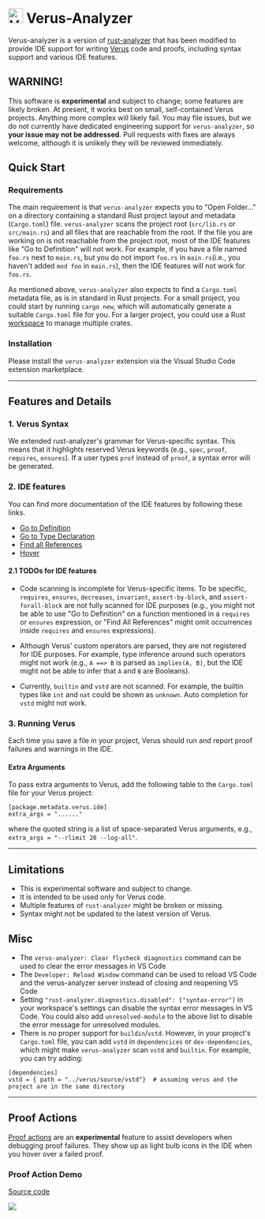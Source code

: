 # <a href="https://verus-lang.github.io/verus/verus/logo.html"><img height="30px" src="https://verus-lang.github.io/verus/verus/assets/verus-color.svg" alt="Verus" /></a> Verus-Analyzer
Verus-analyzer is a version of [rust-analyzer](https://github.com/rust-lang/rust-analyzer) that has
been modified to provide IDE support for writing [Verus](https://github.com/verus-lang/verus) code 
and proofs, including syntax support and various IDE features.

## WARNING!
This software is **experimental** and subject to change; some features are likely broken.
At present, it works best on small, self-contained Verus projects.  Anything more complex
will likely fail.  You may file issues, but we do not currently have dedicated engineering
support for `verus-analyzer`, so **your issue may not be addressed**.  Pull requests with
fixes are always welcome, although it is unlikely they will be reviewed immediately.

## Quick Start

### Requirements

The main requirement is that `verus-analyzer` expects you to "Open Folder..." on
a directory containing a standard Rust project layout and metadata (`Cargo.toml`) file.
`verus-analyzer` scans the project root (`src/lib.rs` or `src/main.rs`) and all files
that are reachable from the root. If the file you are working on is not
reachable from the project root, most of the IDE features like "Go to
Definition" will not work. For example, if you have a file named `foo.rs`
next to `main.rs`, but you do not import `foo.rs` in `main.rs`(i.e., you haven't added
`mod foo` in `main.rs`), then the IDE features will not work for `foo.rs`.

As mentioned above, `verus-analyzer` also expects to find a `Cargo.toml` metadata file,
as is in standard in Rust projects. For a small
project, you could start by running `cargo new`, which will automatically generate a
suitable `Cargo.toml` file for you. For a larger project, you could use a Rust
[workspace](https://doc.rust-lang.org/cargo/reference/workspaces.html) to
manage multiple crates.

### Installation

Please install the `verus-analyzer` extension via the Visual Studio Code extension marketplace.

---
## Features and Details

### 1. Verus Syntax
We extended rust-analyzer's grammar for Verus-specific syntax. This means that it highlights reserved Verus keywords (e.g., `spec`, `proof`, `requires`, `ensures`). If a user types `prof` instead of `proof`, a syntax error will be generated.


### 2. IDE features
You can find more documentation of the IDE features by following these links.
- [Go to Definition](https://rust-analyzer.github.io/manual.html#go-to-definition)
- [Go to Type Declaration](https://rust-analyzer.github.io/manual.html#go-to-type-definition)
- [Find all References](https://rust-analyzer.github.io/manual.html#find-all-references)
- [Hover](https://rust-analyzer.github.io/manual.html#hover)

#### 2.1 TODOs for IDE features
- Code scanning is incomplete for Verus-specific items. To be specific, `requires`, `ensures`, `decreases`, `invariant`, `assert-by-block`, and `assert-forall-block` are not fully scanned for IDE purposes (e.g., you might not be able to use "Go to Definition" on a function mentioned in a `requires` or `ensures` expression, or "Find All References" might omit occurrences inside `requires` and `ensures` expressions).

- Although Verus' custom operators are parsed, they are not registered for IDE purposes. For example, type inference around such operators might not work (e.g., `A ==> B` is parsed as `implies(A, B)`, but the IDE might not be able to infer that `A` and `B` are Booleans).

- Currently, `builtin` and `vstd` are not scanned. For example, the builtin types like `int` and `nat` could be shown as `unknown`. Auto completion for `vstd` might not work.

### 3. Running Verus

Each time you save a file in your project, Verus should run and report proof failures and warnings in the IDE.

#### Extra Arguments
To pass extra arguments to Verus, add the following table to the `Cargo.toml` file for your Verus project:
```
[package.metadata.verus.ide]
extra_args = "......"
```
where the quoted string is a list of space-separated Verus arguments, e.g., `extra_args = "--rlimit 20 --log-all"`.

---
## Limitations
- This is experimental software and subject to change.
- It is intended to be used only for Verus code. 
- Multiple features of `rust-analyzer` might be broken or missing.
- Syntax might not be updated to the latest version of Verus.

## Misc
- The `verus-analyzer: Clear flycheck diagnostics` command can be used to clear the error messages in VS Code
- The `Developer: Reload Window` command can be used to reload VS Code and the verus-analyzer server instead of closing and reopening VS Code
- Setting `"rust-analyzer.diagnostics.disabled": ["syntax-error"]` in your workspace's settings can disable the syntax error messages in VS Code. You could also add `unresolved-module` to the above list to disable the error message for unresolved modules.
- There is no proper support for `buildin`/`vstd`. However, in your project's `Cargo.toml` file, you can add `vstd` in `dependencices` or `dev-dependencies`, which might make `verus-analyzer` scan `vstd` and `builtin`. For example, you can try adding:
```
[dependencies]
vstd = { path = "../verus/source/vstd"}  # assuming verus and the project are in the same directory
```

---

## Proof Actions

[Proof actions](https://www.andrew.cmu.edu/user/bparno/papers/proof-plumber.pdf) 
are an **experimental** feature to assist developers when debugging proof failures.
They show up as light bulb icons in the IDE when you hover over a failed proof.

### Proof Action Demo
[Source code](https://github.com/chanheec/proof-action-example)

![](demo.gif)
